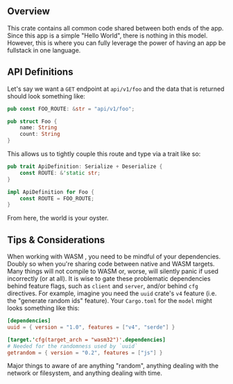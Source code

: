 ## Overview
This crate contains all common code shared between both ends of the app.
Since this app is a simple "Hello World", there is nothing in this model.
However, this is where you can fully leverage the power of having an app be fullstack in one language.

## API Definitions
Let's say we want a `GET` endpoint at `api/v1/foo` and the data that is returned should look something like:
```rust
pub const FOO_ROUTE: &str = "api/v1/foo";

pub struct Foo {
    name: String
    count: String
}
```

This allows us to tightly couple this route and type via a trait like so:
```rust
pub trait ApiDefinition: Serialize + Deserialize {
    const ROUTE: &'static str;
}

impl ApiDefinition for Foo {
    const ROUTE = FOO_ROUTE;
}
```

From here, the world is your oyster.

## Tips & Considerations
When working with WASM , you need to be mindful of your dependencies. Doubly so when you're sharing code between native and WASM targets. Many things will not compile to WASM or, worse, will silently panic if used incorrectly (or at all). It is wise to gate these problematic dependencies behind feature flags, such as `client` and `server`, and/or behind `cfg` directives. For example, imagine you need the `uuid` crate's `v4` feature (i.e. the "generate random ids" feature). Your `Cargo.toml` for the `model` might looks something like this:
```toml
[dependencies]
uuid = { version = "1.0", features = ["v4", "serde"] }

[target.'cfg(target_arch = "wasm32")'.dependencies]
# Needed for the randomness used by `uuid`
getrandom = { version = "0.2", features = ["js"] }
```

Major things to aware of are anything "random", anything dealing with the network or filesystem, and anything dealing with time.
